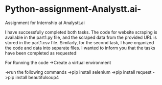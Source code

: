# Python-assignment-Analystt.ai-
Assignment for Internship at Analystt.ai

I have successfully completed both tasks. 
The code for website scraping is available in the part1.py file, and the scraped data from the provided URL is stored in the part1.csv file.
Similarly, for the second task, I have organized the code and data into separate files. I wanted to inform you that the tasks have been completed as requested


For Running the code 
->Create a virtual environment

->run the following commands
->pip install selenium
->pip install request
->pip install beautifulsoup4
